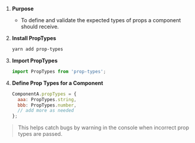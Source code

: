 1. **Purpose**

   * To define and validate the expected types of props a component should receive.

2. **Install PropTypes**

   ```bash
   yarn add prop-types
   ```

3. **Import PropTypes**

   ```javascript
   import PropTypes from 'prop-types';
   ```

4. **Define Prop Types for a Component**

   ```javascript
   ComponentA.propTypes = {
     aaa: PropTypes.string,
     bbb: PropTypes.number,
     // add more as needed
   };
   ```

> This helps catch bugs by warning in the console when incorrect prop types are passed.
